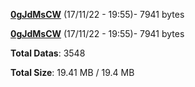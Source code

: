 [**0gJdMsCW**](/data/0gJdMsCW.txt) (17/11/22 - 19:55)- 7941 bytes

[**0gJdMsCW**](/data/0gJdMsCW.txt) (17/11/22 - 19:55)- 7941 bytes

**Total Datas**: 3548

**Total Size**: 19.41 MB / 19.4 MB